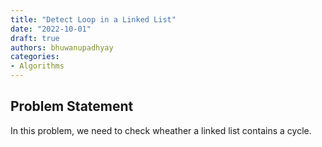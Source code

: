 ```yaml
---
title: "Detect Loop in a Linked List"
date: "2022-10-01"
draft: true
authors: bhuwanupadhyay
categories:
- Algorithms
---
```



<!--more-->

## Problem Statement

In this problem, we need to check wheather a linked list contains a cycle.
